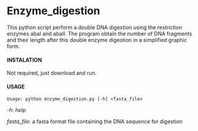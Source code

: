# Enzyme_digestion



This python script perform a double DNA digestion using the restriction enzymes abaI and abaII. 
The program obtain the number of DNA fragments and their length after this double enzyme digestion 
in a simplified graphic form.


#### INSTALATION

Not required,  just download and run. 



#### USAGE


	Usage: python enzyme_digestion.py [-h] <fasta_file>


*-h: help*

*fasta_file*: a fasta format file containing the DNA sequence for digestion
